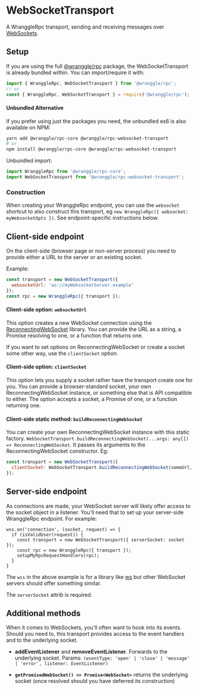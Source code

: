# WebSocketTransport

A WranggleRpc transport, sending and receiving messages over [WebSockets](https://developer.mozilla.org/en-US/docs/Web/API/WebSocket). 


## Setup 

If you are using the full [@wranggle/rpc](https://www.npmjs.com/package/@wranggle/rpc) package, the WebSocketTransport is already
 bundled within. You can import/require it with: 

```javascript
import { WranggleRpc, WebSocketTransport } from '@wranggle/rpc';
// or
const { WranggleRpc, WebSocketTransport } = require('@wranggle/rpc');
```

#### Unbundled Alternative
If you prefer using just the packages you need, the unbundled es6 is also available on NPM:

```bash
yarn add @wranggle/rpc-core @wranggle/rpc-websocket-transport
# or
npm install @wranggle/rpc-core @wranggle/rpc-websocket-transport 
```

Unbundled import:
```javascript
import WranggleRpc from '@wranggle/rpc-core';
import WebSocketTransport from '@wranggle/rpc-websocket-transport';
```

### Construction

When creating your WranggleRpc endpoint, you can use the `websocket` shortcut to also construct this transport,
eg `new WranggleRpc({ websocket: myWebsocketOpts })`. See endpoint-specific instructions below. 
      

## Client-side endpoint

On the client-side (browser page or non-server process) you need to provide either a URL to the server or an existing socket.

Example:
```javascript
const transport = new WebSocketTransport({
  websocketUrl: 'ws://myWebsocketServer.example'
});
const rpc = new WranggleRpc({ transport });
```

#### Client-side option: `websocketUrl`
This option creates a new WebSocket connection using the [ReconnectingWebSocket](https://www.npmjs.com/package/reconnecting-websocket)
 library. 
 You can provide the URL as a string, a Promise resolving to one, or a function that returns one. 

 If you want to set options on ReconnectingWebSocket or create a socket some other way, use the `clientSocket` option.

#### Client-side option: `clientSocket`
This option lets you supply a socket rather have the transport create one for you. You can provide a browser-standard socket, your own ReconnectingWebSocket instance, or something else that is API compatible to either.
The option accepts a socket, a Promise of one, or a function returning one.

#### Client-side static method: `buildReconnectingWebSocket`

You can create your own ReconnectingWebSocket instance with this static factory. 
`WebSocketTransport.buildReconnectingWebSocket(...args: any[]) => ReconnectingWebSocket`. It passes its arguments to the ReconnectingWebSocket constructor. Eg:
```javascript
const transport = new WebSocketTransport({ 
  clientSocket: WebSocketTransport.buildReconnectingWebSocket(someUrl, [], { maxRetries: 6 }) 
});
```

## Server-side endpoint

As connections are made, your WebSocket server will likely offer access to the socket object in a listener. You'll need that to set up your server-side WranggleRpc endpoint. For example:

```
wss.on('connection', (socket, request) => {
  if (isValidUser(request)) {
    const transport = new WebSocketTransport({ serverSocket: socket });
    const rpc = new WranggleRpc({ transport });
    setupMyRpcRequestHandlers(rpc);
  }
}
```

The `wss` in the above example is for a library like [ws](https://www.npmjs.com/package/ws) but other WebSocket servers should offer something similar.

The `serverSocket` attrib is required. 


## Additional methods

When it comes to WebSockets, you'll often want to hook into its events. Should you need to, this transport provides access to the event handlers and to the underlying socket. 

* **addEventListener** and **removeEventListener**. Forwards to the underlying socket. Params: `(eventType: 'open' | 'close' | 'message' | 'error', listener: EventListener)`

* **`getPromisedWebSocket() => Promise<WebSocket>`** returns the underlying socket (once resolved should you have deferred its construction)

